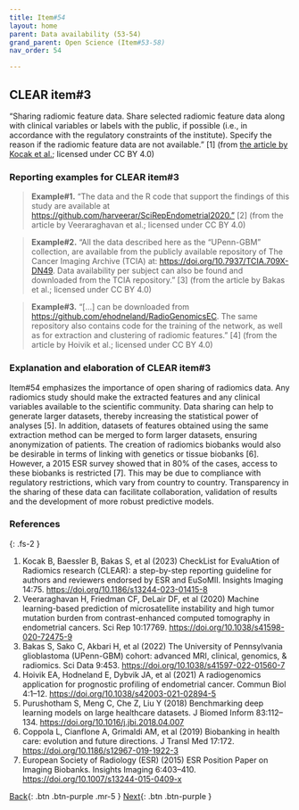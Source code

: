 ```yaml
---
title: Item#54
layout: home
parent: Data availability (53-54)
grand_parent: Open Science (Item#53-58)
nav_order: 54

---
```


## CLEAR item#3


“Sharing radiomic feature data. Share selected radiomic feature data along with clinical variables or labels with the public, if possible (i.e., in accordance with the regulatory constraints of the institute). Specify the reason if the radiomic feature data are not available.” [1] (from [the article by Kocak et al.](https://insightsimaging.springeropen.com/articles/10.1186/s13244-023-01415-8); licensed under CC BY 4.0)


### Reporting examples for CLEAR item#3

> **Example#1.** “The data and the R code that support the findings of this study are available at https://github.com/harveerar/SciRepEndometrial2020.” [2] (from the article by  Veeraraghavan et al.; licensed under CC BY 4.0)

> **Example#2.** “All the data described here as the “UPenn-GBM” collection, are available from the publicly available repository of The Cancer Imaging Archive (TCIA) at: https://doi.org/10.7937/TCIA.709X-DN49. Data availability per subject can also be found and downloaded from the TCIA repository.” [3] (from the article by  Bakas et al.; licensed under CC BY 4.0)

> **Example#3.** “[…] can be downloaded from https://github.com/ehodneland/RadioGenomicsEC. The same repository also contains code for the training of the network, as well as for extraction and clustering of radiomic features.” [4] (from the article by  Hoivik  et al.; licensed under CC BY 4.0)

### Explanation and elaboration of CLEAR item#3

Item#54 emphasizes the importance of open sharing of radiomics data. Any radiomics study should make the extracted features and any clinical variables available to the scientific community. Data sharing can help to generate larger datasets, thereby increasing the statistical power of analyses [5]. In addition, datasets of features obtained using the same extraction method can be merged to form larger datasets, ensuring anonymization of patients. The creation of radiomics biobanks would also be desirable in terms of linking with genetics or tissue biobanks [6]. However, a 2015 ESR survey showed that in 80% of the cases, access to these biobanks is restricted [7]. This may be due to compliance with regulatory restrictions, which vary from country to country. Transparency in the sharing of these data can facilitate collaboration, validation of results and the development of more robust predictive models.

### References

{: .fs-2 }

1. 	Kocak B, Baessler B, Bakas S, et al (2023) CheckList for EvaluAtion of Radiomics research (CLEAR): a step-by-step reporting guideline for authors and reviewers endorsed by ESR and EuSoMII. Insights Imaging 14:75. https://doi.org/10.1186/s13244-023-01415-8
2. 	Veeraraghavan H, Friedman CF, DeLair DF, et al (2020) Machine learning-based prediction of microsatellite instability and high tumor mutation burden from contrast-enhanced computed tomography in endometrial cancers. Sci Rep 10:17769. https://doi.org/10.1038/s41598-020-72475-9
3. 	Bakas S, Sako C, Akbari H, et al (2022) The University of Pennsylvania glioblastoma (UPenn-GBM) cohort: advanced MRI, clinical, genomics, & radiomics. Sci Data 9:453. https://doi.org/10.1038/s41597-022-01560-7
4. 	Hoivik EA, Hodneland E, Dybvik JA, et al (2021) A radiogenomics application for prognostic profiling of endometrial cancer. Commun Biol 4:1–12. https://doi.org/10.1038/s42003-021-02894-5
5. 	Purushotham S, Meng C, Che Z, Liu Y (2018) Benchmarking deep learning models on large healthcare datasets. J Biomed Inform 83:112–134. https://doi.org/10.1016/j.jbi.2018.04.007
6. 	Coppola L, Cianflone A, Grimaldi AM, et al (2019) Biobanking in health care: evolution and future directions. J Transl Med 17:172. https://doi.org/10.1186/s12967-019-1922-3
7. 	European Society of Radiology (ESR) (2015) ESR Position Paper on Imaging Biobanks. Insights Imaging 6:403–410. https://doi.org/10.1007/s13244-015-0409-x

[Back](https://radiomic.github.io/CLEAR-E3/docs/Item2.html){: .btn .btn-purple .mr-5 }
[Next](https://radiomic.github.io/CLEAR-E3/docs/Item4.html){: .btn .btn-purple   }
